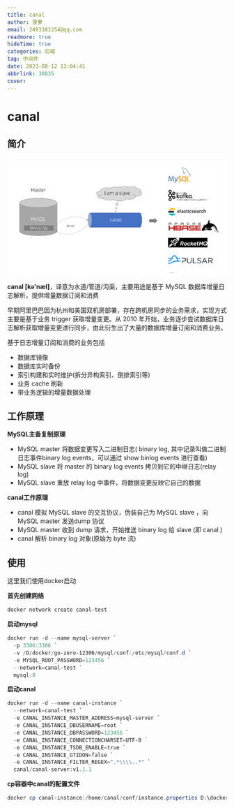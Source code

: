 ```yaml
---
title: canal
author: 菠萝
email: 2493381254@qq.com
readmore: true
hideTime: true
categories: 后端
tag: 中间件
date: 2023-08-12 13:04:41
abbrlink: 38035
cover:
---
```

# canal

## 简介

![1705492794227](canal/1705492794227.png)

**canal [kə'næl]**，译意为水道/管道/沟渠，主要用途是基于 MySQL 数据库增量日志解析，提供增量数据订阅和消费

早期阿里巴巴因为杭州和美国双机房部署，存在跨机房同步的业务需求，实现方式主要是基于业务 trigger 获取增量变更。从 2010 年开始，业务逐步尝试数据库日志解析获取增量变更进行同步，由此衍生出了大量的数据库增量订阅和消费业务。

基于日志增量订阅和消费的业务包括

- 数据库镜像
- 数据库实时备份
- 索引构建和实时维护(拆分异构索引、倒排索引等)
- 业务 cache 刷新
- 带业务逻辑的增量数据处理

## 工作原理

**MySQL主备复制原理**

- MySQL master 将数据变更写入二进制日志( binary log, 其中记录叫做二进制日志事件binary log events，可以通过 show binlog events 进行查看)
- MySQL slave 将 master 的 binary log events 拷贝到它的中继日志(relay log)
- MySQL slave 重放 relay log 中事件，将数据变更反映它自己的数据

**canal工作原理**

- canal 模拟 MySQL slave 的交互协议，伪装自己为 MySQL slave ，向 MySQL master 发送dump 协议
- MySQL master 收到 dump 请求，开始推送 binary log 给 slave (即 canal )
- canal 解析 binary log 对象(原始为 byte 流)

## 使用

这里我们使用docker启动

**首先创建网络**

~~~powershell
docker network create canal-test
~~~

**启动mysql**

~~~powershell
docker run -d --name mysql-server `
  -p 3306:3306 `
  -v /D/docker/go-zero-12306/mysql/conf:/etc/mysql/conf.d `
  -e MYSQL_ROOT_PASSWORD=123456 `
  --network=canal-test `
  mysql:8
~~~

**启动canal**

~~~powershell
docker run -d --name canal-instance `
  --network=canal-test `
  -e CANAL_INSTANCE_MASTER_ADDRESS=mysql-server `
  -e CANAL_INSTANCE_DBUSERNAME=root `
  -e CANAL_INSTANCE_DBPASSWORD=123456 `
  -e CANAL_INSTANCE_CONNECTIONCHARSET=UTF-8 `
  -e CANAL_INSTANCE_TSDB_ENABLE=true `
  -e CANAL_INSTANCE_GTIDON=false `
  -e CANAL_INSTANCE_FILTER_REGEX=".*\\\\..*" `
  canal/canal-server:v1.1.1
~~~

**cp容器中canal的配置文件**

~~~powershell
docker cp canal-instance:/home/canal/conf/instance.properties D:\docker\go-zero-12306\canal\
~~~
